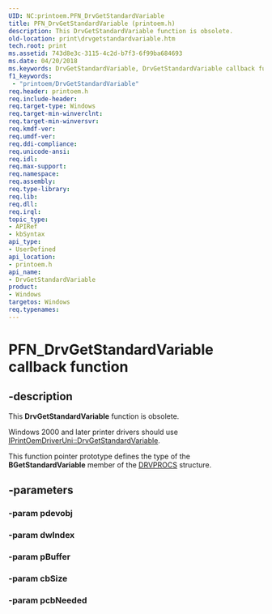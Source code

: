 ```yaml
---
UID: NC:printoem.PFN_DrvGetStandardVariable
title: PFN_DrvGetStandardVariable (printoem.h)
description: This DrvGetStandardVariable function is obsolete.
old-location: print\drvgetstandardvariable.htm
tech.root: print
ms.assetid: 743d8e3c-3115-4c2d-b7f3-6f99ba684693
ms.date: 04/20/2018
ms.keywords: DrvGetStandardVariable, DrvGetStandardVariable callback function [Print Devices], PFN_DrvGetStandardVariable, PFN_DrvGetStandardVariable callback, print.drvgetstandardvariable, print_obsoletefunctions_143de6bb-bea1-4292-8ac4-e34c2610a8ab.xml, printoem/DrvGetStandardVariable
f1_keywords:
 - "printoem/DrvGetStandardVariable"
req.header: printoem.h
req.include-header: 
req.target-type: Windows
req.target-min-winverclnt: 
req.target-min-winversvr: 
req.kmdf-ver: 
req.umdf-ver: 
req.ddi-compliance: 
req.unicode-ansi: 
req.idl: 
req.max-support: 
req.namespace: 
req.assembly: 
req.type-library: 
req.lib: 
req.dll: 
req.irql: 
topic_type:
- APIRef
- kbSyntax
api_type:
- UserDefined
api_location:
- printoem.h
api_name:
- DrvGetStandardVariable
product:
- Windows
targetos: Windows
req.typenames: 
---
```


# PFN_DrvGetStandardVariable callback function


## -description


This <b>DrvGetStandardVariable</b> function is obsolete. 

Windows 2000 and later printer drivers should use <a href="https://docs.microsoft.com/windows-hardware/drivers/ddi/prcomoem/nf-prcomoem-iprintoemdriveruni-drvgetstandardvariable">IPrintOemDriverUni::DrvGetStandardVariable</a>. 

This function pointer prototype defines the type of the <b>BGetStandardVariable</b> member of the <a href="https://docs.microsoft.com/windows-hardware/drivers/ddi/printoem/ns-printoem-_drvprocs">DRVPROCS</a> structure.


## -parameters




### -param pdevobj


### -param dwIndex


### -param pBuffer


### -param cbSize


### -param pcbNeeded

